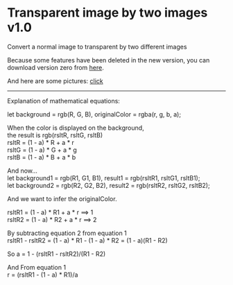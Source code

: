 # Transparent image by two images v1.0
Convert a normal image to transparent by two different images

Because some features have been deleted in the new version, you can download version zero from [here](http://www.mediafire.com/file/zy4teu5v14uf7ls). 

And here are some pictures: [click](https://facebook.com/FamilyKingsandQueensofcomputer371/posts/pfbid034AJYszDYamLVupw3Mem5K9FYkPD3nbiAMLEdaiZygWwkB8RhN2qc7V3AAX2bU5e4l)
****************************

Explanation of mathematical equations:

let background = rgb(R, G, B), originalColor = rgba(r, g, b, a);

When the color is displayed on the background, <br>the result is rgb(rsltR, rsltG, rsltB)<br>
rsltR = (1 - a) * R + a * r<br>
rsltG = (1 - a) * G + a * g<br>
rsltB = (1 - a) * B + a * b

And now...<br>
let background1 = rgb(R1, G1, B1), result1 = rgb(rsltR1, rsltG1, rsltB1);<br>
let background2 = rgb(R2, G2, B2), result2 = rgb(rsltR2, rsltG2, rsltB2);

And we want to infer the originalColor.

rsltR1 = (1 - a) * R1 + a * r  ==> 1<br>
rsltR2 = (1 - a) * R2 + a * r  ==> 2

By subtracting equation 2 from equation 1<br>
rsltR1 - rsltR2 = (1 - a) * R1 - (1 - a) * R2 = (1 - a)(R1 - R2)

So a = 1 - (rsltR1 - rsltR2)/(R1 - R2)

And From equation 1<br>
r = (rsltR1 - (1 - a) * R1)/a
